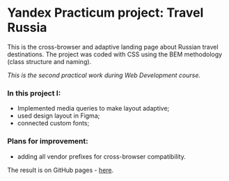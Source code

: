# Yandex Practicum project: Travel Russia

This is the сross-browser and adaptive landing page about Russian travel destinations.
The project was coded with CSS using the BEM methodology (class structure and naming).

_This is the second practical work during Web Development course._

### In this project I:

- Implemented media queries to make layout adaptive;
- used design layout in Figma;
- connected custom fonts;

### Plans for improvement:

- adding all vendor prefixes for cross-browser compatibility.

The result is on GitHub pages - [here](https://nadyaiva.github.io/russian-travel/).
